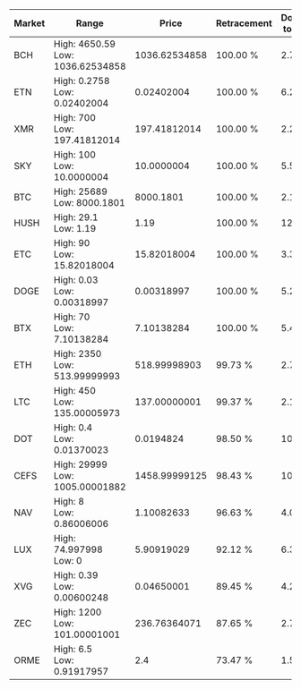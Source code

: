 | Market | Range | Price| Retracement | Doubles to 50% |
| --- | --- | --- | --- | --- |
| BCH | High: 4650.59<br />Low: 1036.62534858 | 1036.62534858 | 100.00 % | 2.74 |
| ETN | High: 0.2758<br />Low: 0.02402004 | 0.02402004 | 100.00 % | 6.24 |
| XMR | High: 700<br />Low: 197.41812014 | 197.41812014 | 100.00 % | 2.27 |
| SKY | High: 100<br />Low: 10.0000004 | 10.0000004 | 100.00 % | 5.50 |
| BTC | High: 25689<br />Low: 8000.1801 | 8000.1801 | 100.00 % | 2.11 |
| HUSH | High: 29.1<br />Low: 1.19 | 1.19 | 100.00 % | 12.73 |
| ETC | High: 90<br />Low: 15.82018004 | 15.82018004 | 100.00 % | 3.34 |
| DOGE | High: 0.03<br />Low: 0.00318997 | 0.00318997 | 100.00 % | 5.20 |
| BTX | High: 70<br />Low: 7.10138284 | 7.10138284 | 100.00 % | 5.43 |
| ETH | High: 2350<br />Low: 513.99999993 | 518.99998903 | 99.73 % | 2.76 |
| LTC | High: 450<br />Low: 135.00005973 | 137.00000001 | 99.37 % | 2.14 |
| DOT | High: 0.4<br />Low: 0.01370023 | 0.0194824 | 98.50 % | 10.62 |
| CEFS | High: 29999<br />Low: 1005.00001882 | 1458.99999125 | 98.43 % | 10.63 |
| NAV | High: 8<br />Low: 0.86006006 | 1.10082633 | 96.63 % | 4.02 |
| LUX | High: 74.997998<br />Low: 0 | 5.90919029 | 92.12 % | 6.35 |
| XVG | High: 0.39<br />Low: 0.00600248 | 0.04650001 | 89.45 % | 4.26 |
| ZEC | High: 1200<br />Low: 101.00001001 | 236.76364071 | 87.65 % | 2.75 |
| ORME | High: 6.5<br />Low: 0.91917957 | 2.4 | 73.47 % | 1.55 |
